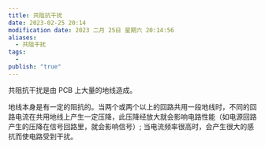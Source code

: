 ```yaml
---
title: 共阻抗干扰
date: 2023-02-25 20:14
modification date: 2023 二月 25日 星期六 20:14:56
aliases:
  - 共阻干扰
tags:
  - 
publish: "true"
---
```


共阻抗干扰是由 PCB 上大量的地线造成。

地线本身是有一定的阻抗的。当两个或两个以上的回路共用一段地线时，不同的回路电流在共用地线上产生一定压降，此压降经放大就会影响电路性能（如电源回路产生的压降在信号回路里，就会影响信号）; 当电流频率很高时，会产生很大的感抗而使电路受到干扰。
